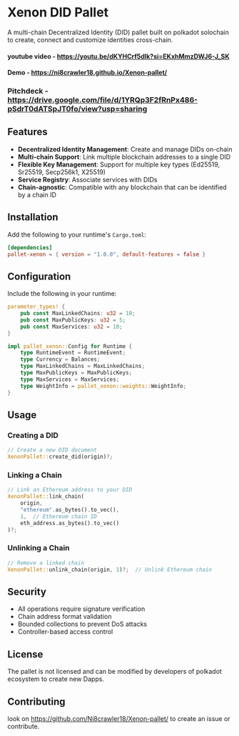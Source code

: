 # Xenon DID Pallet

A multi-chain Decentralized Identity (DID) pallet built on polkadot solochain to create, connect and customize identities cross-chain.

#### youtube video - https://youtu.be/dKYHCrf5dIk?si=EKxhMmzDWJ6-J_SK

#### Demo - https://ni8crawler18.github.io/Xenon-pallet/

### Pitchdeck - https://drive.google.com/file/d/1YRQp3F2fRnPx486-pSdrT0dATSpJT0fo/view?usp=sharing

## Features

- **Decentralized Identity Management**: Create and manage DIDs on-chain
- **Multi-chain Support**: Link multiple blockchain addresses to a single DID
- **Flexible Key Management**: Support for multiple key types (Ed25519, Sr25519, Secp256k1, X25519)
- **Service Registry**: Associate services with DIDs
- **Chain-agnostic**: Compatible with any blockchain that can be identified by a chain ID

## Installation

Add the following to your runtime's `Cargo.toml`:

```toml
[dependencies]
pallet-xenon = { version = "1.0.0", default-features = false }
```

## Configuration

Include the following in your runtime:

```rust
parameter_types! {
    pub const MaxLinkedChains: u32 = 10;
    pub const MaxPublicKeys: u32 = 5;
    pub const MaxServices: u32 = 10;
}

impl pallet_xenon::Config for Runtime {
    type RuntimeEvent = RuntimeEvent;
    type Currency = Balances;
    type MaxLinkedChains = MaxLinkedChains;
    type MaxPublicKeys = MaxPublicKeys;
    type MaxServices = MaxServices;
    type WeightInfo = pallet_xenon::weights::WeightInfo;
}
```

## Usage

### Creating a DID

```rust
// Create a new DID document
XenonPallet::create_did(origin)?;
```

### Linking a Chain

```rust
// Link an Ethereum address to your DID
XenonPallet::link_chain(
    origin,
    "ethereum".as_bytes().to_vec(),
    1,  // Ethereum chain ID
    eth_address.as_bytes().to_vec()
)?;
```

### Unlinking a Chain

```rust
// Remove a linked chain
XenonPallet::unlink_chain(origin, 1)?;  // Unlink Ethereum chain
```

## Security

- All operations require signature verification
- Chain address format validation
- Bounded collections to prevent DoS attacks
- Controller-based access control

## License

The pallet is not licensed and can be modified by developers of polkadot ecosystem to create new Dapps.

## Contributing

look on https://github.com/Ni8crawler18/Xenon-pallet/ to create an issue or contribute.
